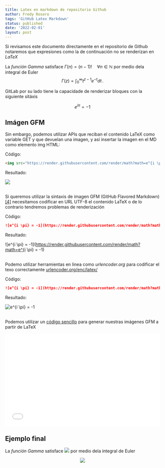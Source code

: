 ```yaml
---
title: Latex en markdown de repositorio Github 
author: Fredy Rosero
tags: 'GitHub Latex Markdown'
status: published
date: '2022-02-01'
layout: post
---
```


Si revisamos este documento directamente en el repositorio de Github notaremos que expresiones como la de continuación no se renderizan en *LaTeX*

 La *función Gamma* satisface $\Gamma(n) = (n-1)!\quad\forall
 n\in\mathbb N$ por medio dela integral de Euler $$ \Gamma(z) = \int_0^\infty
 t^{z-1}e^{-t}dt\,. $$

GitLab por su lado tiene la capacidade de renderizar bloques con la siguiente sitáxis
```math
e^{i \pi} = -1
``` 
## Imágen GFM
Sin embargo, podemos utilizar APIs que reciban el contenido LaTeX como variable GET y que devuelan una imagen, y así insertar la imagen en el MD como elemento img HTML: 

Código: 

```HTML
<img src="https://render.githubusercontent.com/render/math?math=e^{i \pi} = -1">
```

Resultado:

<img src="https://render.githubusercontent.com/render/math?math=e^{i \pi} = -1">

\
Si queremos utilizar la sintaxis de imagen GFM (GitHub Flavored Markdown) [[4]](#4) necesitamos codificar en URL UTF-8 el contenido LaTeX o de lo contrario tendremos problemas de renderización

Código: 

```markdown
![e^{i \pi} = -1](https://render.githubusercontent.com/render/math?math=e^{i \pi} = -1)
```
Resultado:

![e^{i \pi} = -1](https://render.githubusercontent.com/render/math?math=e^{i \pi} = -1)

\
Podemo utilizar herramientas en linea como *urlencoder.org* para codificar el texo correctamente [urlencoder.org/enc/latex/](https://www.urlencoder.org/enc/latex/)

Código: 

```markdown
![e^{i \pi} = -1](https://render.githubusercontent.com/render/math?math=e%5E%7Bi%20%5Cpi%7D%20%3D%20-1)
```

Resultado:

![e^{i \pi} = -1](https://render.githubusercontent.com/render/math?math=e%5E%7Bi%20%5Cpi%7D%20%3D%20-1)


\
Podemos utilizar un [código sencillo](https://jsfiddle.net/faroseroc/jt6vL3dr/17/) para generar nuestras imágenes GFM a partir de LaTeX
<iframe width="100%" height="300" src="//jsfiddle.net/faroseroc/jt6vL3dr/17/embedded/" allowfullscreen="allowfullscreen" allowpaymentrequest frameborder="0"></iframe>

## Ejemplo final

La *función Gamma* satisface <img src="https://render.githubusercontent.com/render/math?math=%5Ccolor%7Bgray%7D%20%5CGamma(n)%0A%3D%20(n-1)!%5Cquad%5Cforall%20n%5Cin%5Cmathbb%20N">
 por medio dela integral de Euler  
<p align="center"> 
 <img src="https://render.githubusercontent.com/render/math?math=\LARGE \color{gray} \Gamma(z) = \int_0^\infty t^{z-1}e^{-t}dt\,."> </p>